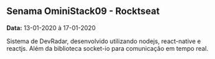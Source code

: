 ## Senama OminiStack09 - Rocktseat

**Data:** 13-01-2020 à 17-01-2020

Sistema de DevRadar, desenvolvido utilizando nodejs, react-native e reactjs. Além da biblioteca socket-io para comunicação em tempo real.

